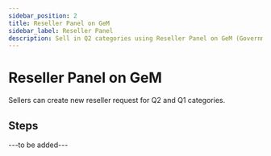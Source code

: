 ```yaml
---
sidebar_position: 2
title: Reseller Panel on GeM
sidebar_label: Reseller Panel
description: Sell in Q2 categories using Reseller Panel on GeM (Government e-Marketplace) Portal
---
```


# Reseller Panel on GeM
Sellers can create new reseller request for Q2 and Q1 categories.

## Steps
---to be added---